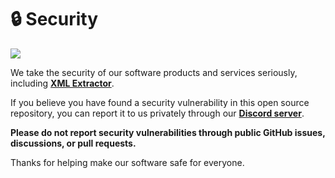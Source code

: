 # 🔒 Security

[<img src="https://github.com/user-attachments/assets/83949190-fb98-4c92-9db1-361d432d3ef8">](https://discord.gg/Z88NnTgpWU)

We take the security of our software products and services seriously, including **[XML Extractor](https://github.com/NoahDomingues/XML-Extractor)**.

If you believe you have found a security vulnerability in this open source repository, you can report it to us privately through our **[Discord server](https://discord.gg/Z88NnTgpWU)**.

**Please do not report security vulnerabilities through public GitHub issues, discussions, or pull requests.**

Thanks for helping make our software safe for everyone.
